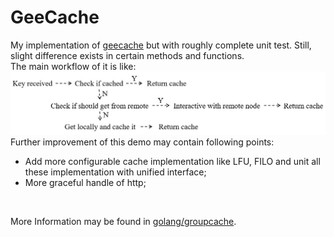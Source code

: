# GeeCache
My implementation of [geecache](https://github.com/geektutu/7days-golang) but with roughly complete unit test.
Still, slight difference exists in certain methods and functions.
<br>
The main workflow of it is like:
![workflow](workflow.jpg)
Further improvement of this demo may contain following points:
- Add more configurable cache implementation like LFU, FILO and unit all
these implementation with unified interface;
- More graceful handle of http;
<br>

More Information may be found in [golang/groupcache](https://github.com/golang/groupcache).
